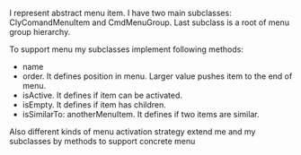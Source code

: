 I represent abstract menu item.
I have two main subclasses: ClyComandMenuItem and CmdMenuGroup. Last subclass is a root of menu group hierarchy.

To support menu my subclasses implement following methods:
- name
- order. It defines position in menu. Larger value pushes item to the end of menu.
- isActive. It defines if item can be activated. 
- isEmpty. It defines if item has children. 
- isSimilarTo: anotherMenuItem. It defines if two items are similar.

Also different kinds of menu activation strategy extend me and my subclasses by methods to support concrete menu